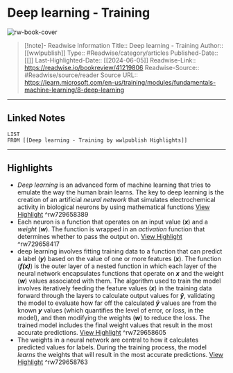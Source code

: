 # Deep learning - Training

![rw-book-cover](https://readwise-assets.s3.amazonaws.com/media/uploaded_book_covers/profile_174804/open-graph-image_4fTBh5x.png)
<br>
>[!note]- Readwise Information
>Title:: Deep learning - Training
>Author:: [[wwlpublish]]
>Type:: #Readwise/category/articles
>Published-Date:: [[]]
>Last-Highlighted-Date:: [[2024-06-05]]
>Readwise-Link:: https://readwise.io/bookreview/41219806
>Readwise-Source:: #Readwise/source/reader
>Source URL:: https://learn.microsoft.com/en-us/training/modules/fundamentals-machine-learning/8-deep-learning
--- 

## Linked Notes
```dataview
LIST
FROM [[Deep learning - Training by wwlpublish Highlights]]
```

---

## Highlights
- *Deep learning* is an advanced form of machine learning that tries to emulate the way the human brain learns. The key to deep learning is the creation of an artificial *neural network* that simulates electrochemical activity in biological neurons by using mathematical functions [View Highlight](https://readwise.io/open/729658389) ^rw729658389
- Each neuron is a function that operates on an input value (***x***) and a *weight* (***w***). The function is wrapped in an *activation* function that determines whether to pass the output on. [View Highlight](https://readwise.io/open/729658417) ^rw729658417
- deep learning involves fitting training data to a function that can predict a label (***y***) based on the value of one or more features (***x***). The function (***f(x)***) is the outer layer of a nested function in which each layer of the neural network encapsulates functions that operate on ***x*** and the weight (***w***) values associated with them. The algorithm used to train the model involves iteratively feeding the feature values (***x***) in the training data forward through the layers to calculate output values for ***ŷ***, validating the model to evaluate how far off the calculated ***ŷ*** values are from the known ***y*** values (which quantifies the level of error, or *loss*, in the model), and then modifying the weights (***w***) to reduce the loss. The trained model includes the final weight values that result in the most accurate predictions. [View Highlight](https://readwise.io/open/729658605) ^rw729658605
- The weights in a neural network are central to how it calculates predicted values for labels. During the training process, the model *learns* the weights that will result in the most accurate predictions. [View Highlight](https://readwise.io/open/729658763) ^rw729658763
